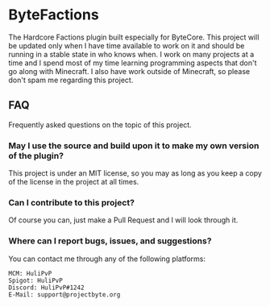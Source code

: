 # ByteFactions
The Hardcore Factions plugin built especially for ByteCore. This project will be updated only when I have time available to work on it and should be running in a stable state in who knows when. I work on many projects at a time and I spend most of my time learning programming aspects that don't go along with Minecraft. I also have work outside of Minecraft, so please don't spam me regarding this project.

## FAQ
Frequently asked questions on the topic of this project.

### May I use the source and build upon it to make my own version of the plugin?
This project is under an MIT license, so you may as long as you keep a copy of the license
in the project at all times.

### Can I contribute to this project?
Of course you can, just make a Pull Request and I will look through it.

### Where can I report bugs, issues, and suggestions?
You can contact me through any of the following platforms:
```
MCM: HuliPvP
Spigot: HuliPvP
Discord: HuliPvP#1242
E-Mail: support@projectbyte.org
```
